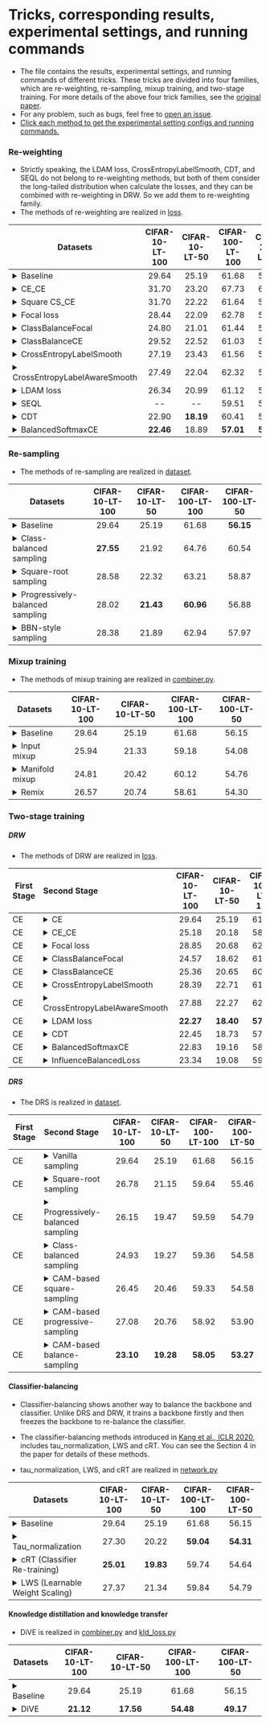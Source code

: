 # Tricks, corresponding results, experimental settings, and running commands

- The file contains the results, experimental settings, and running commands of different tricks. These tricks are divided into four families, which are re-weighting, re-sampling, mixup training, and two-stage training. For more details of the above four trick families, see the [original paper](https://cs.nju.edu.cn/wujx/paper/AAAI2021_Tricks.pdf).
- For any problem, such as bugs, feel free to [open an issue](https://github.com/zhangyongshun/BagofTricks-LT/issues).
- <u>Click each method to get the experimental setting  configs and running commands.</u>

### Re-weighting

- Strictly speaking, the LDAM loss, CrossEntropyLabelSmooth, CDT, and SEQL do not belong to re-weighting methods, but both of them consider the long-tailed distribution when calculate the losses, and they can be combined with re-weighting in DRW. So we add them to re-weighting family.
- The methods of re-weighting are realized in [loss](https://github.com/zhangyongshun/BagofTricks-LT/blob/main/lib/loss).

| Datasets                                                     | CIFAR-10-LT-100 | CIFAR-10-LT-50 | CIFAR-100-LT-100 | CIFAR-100-LT-50 |
| ------------------------------------------------------------ | :-------------: | :------------: | :--------------: | :-------------: |
| <details><summary>Baseline</summary> <ol><li>CONFIG (from left to right):<ul>          <li>configs/cao_cifar/baseline/{cifar10_im100.yaml, cifar10_im50.yaml, cifar100_im100.yaml, cifar100_im50.yaml}</li></ul>      </li><br/>      <li>Running commands:<ul><li>bash data_parallel_train.sh CONFIG GPU</li></ul> </li>      </ol></details> |      29.64      |     25.19      |      61.68       |      56.15      |
| <details><summary>CE_CE</summary> <ol><li>Introduction: <ul><li>The most commonly used re-weighting method, you can see Eq. (2) in our [paper]() for more details. </li></ul></li> <br/> <li>CONFIG:<ul><li>configs/cao_cifar/re_weighting/csce/{cifar10_im100.yaml, cifar10_im50.yaml, cifar100_im100.yaml, cifar100_im50.yaml}</li></ul>  </li><br/>      <li>Running commands:<ul><li>bash data_parallel_train.sh CONFIG GPU</li></ul> </li>      </ol></details> |      31.70      |     23.20      |      67.73       |      63.49      |
| <details><summary>Square CS_CE</summary> <ol><li>Introduction: <ul><li>This is a smooth version of CE_CE (smooth CS_CE), which add a hyper-parameter $ \gamma$ to vanilla CS_CE. In smooth CS_CE, the loss weight of class i is defined as: $(\frac{N_{min}}{N_i})^\gamma$, where $\gamma \in [0, 1]$, $N_i$ is the number of images in class i. We set $\gamma = 0.5$ to get a square-root version of CS_CE (Square CE_CE). </li></ul></li> <br/> <li>CONFIG:<ul><li>configs/cao_cifar/re_weighting/csce/{cifar10_im100_square.yaml, cifar10_im50_square.yaml, cifar100_im100_square.yaml, cifar100_im50_square.yaml}</li></ul>      </li><br/>      <li>Running commands:<ul><li>bash data_parallel_train.sh CONFIG GPU</li></ul> </li>      </ol></details> |      31.70      |     22.22      |      61.64       |      57.23      |
| <details><summary>Focal loss</summary> <ol><li>Introduction: <ul><li>Focal loss makes the model focus training on difficult samples, and you can see Eq. (4) in our [paper]() for more details.</li><li>The Focal loss paper link: [Lin et al., ICCV 2017](https://arxiv.org/abs/1708.02002).</li></ul></li> <br/> <li>CONFIG:<ul><li>configs/cao_cifar/re_weighting/focal/{cifar10_im100.yaml, cifar10_im50.yaml, cifar100_im100.yaml, cifar100_im50.yaml}</li></ul>      </li><br/>      <li>Running commands:<ul><li>bash data_parallel_train.sh CONFIG GPU</li></ul> </li>      </ol></details> |      28.44      |     22.09      |      62.78       |      58.21      |
| <details><summary>ClassBalanceFocal</summary><ol><li>Introduction: <ul><li>The modified version of Focal loss, which is based on the theory of effective numbers, and you can see Eq. (5) in our [paper]() for more details.</li><li>The ClassBalanceFocal paper link: [Cui et al., CVPR 2019](https://arxiv.org/abs/1901.05555).</li></ul></li> <br/> <li>CONFIG:<ul><li>configs/cao_cifar/re_weighting/cbfocal/{cifar10_im100.yaml, cifar10_im50.yaml, cifar100_im100.yaml, cifar100_im50.yaml}</li></ul>      </li><br/>      <li>Running commands:<ul><li>bash data_parallel_train.sh CONFIG GPU</li></ul> </li>      </ol></details> |      24.80      |     21.01      |      61.44       |      57.63      |
| <details><summary>ClassBalanceCE</summary><ol><li>Introduction: <ul><li>The modified version of cross-entropy loss, which is based on the theory of effective numbers, and you can see Eq. (6) in our [paper]() for more details.</li><li>The ClassBalanceCE paper link: [Cui et al., CVPR 2019](https://arxiv.org/abs/1901.05555).</li></ul></li> <br/> <li>CONFIG:<ul><li>configs/cao_cifar/re_weighting/cbce/{cifar10_im100.yaml, cifar10_im50.yaml, cifar100_im100.yaml, cifar100_im50.yaml}</li></ul>      </li><br/>      <li>Running commands:<ul><li>bash data_parallel_train.sh CONFIG GPU</li></ul> </li>      </ol></details> |      29.52      |     22.52      |      61.03       |      56.22      |
| <details><summary>CrossEntropyLabelSmooth</summary><ol><li>Introduction: <ul><li>The commonly used regularization trick, label smoothing,  based on cross-entropy loss. </li><li>The CrossEntropyLabelSmooth paper link: [Szegedy et al., CVPR 2016](https://arxiv.org/abs/1512.00567).</li></ul></li> <br/> <li>CONFIG:<ul><li>configs/cao_cifar/re_weighting/cels/{cifar10_im100.yaml, cifar10_im50.yaml, cifar100_im100.yaml, cifar100_im50.yaml}</li></ul>      </li><br/>      <li>Running commands:<ul><li>bash data_parallel_train.sh CONFIG GPU</li></ul> </li>      </ol></details> |      27.19      |     23.43      |      61.56       |      57.66      |
| <details><summary>CrossEntropyLabelAwareSmooth</summary><ol><li>Introduction: <ul><li>The  modified regularization trick, label-aware smoothing,  which is based on label smoothing. It assigns different smoothing factors for each class according to the number of training images it contains. </li><li>The CrossEntropyLabelAwareSmooth paper link: [Zhong et al., CVPR 2021](https://arxiv.org/abs/2104.00466).</li></ul></li> <br/> <li>CONFIG:<ul><li>configs/cao_cifar/re_weighting/celas/{cifar10_im100.yaml, cifar10_im50.yaml, cifar100_im100.yaml, cifar100_im50.yaml}</li></ul>      </li><br/>      <li>Running commands:<ul><li>bash data_parallel_train.sh CONFIG GPU</li></ul> </li>      </ol></details> |      27.49      |     22.04      |      62.32       |      56.22      |
| <details><summary>LDAM loss</summary><ol><li>Introduction: <ul><li>LDAM loss is one of metric learning methods, which aims to assign different margins to different class. </li><li>The LDAM loss paper link: [Cao et al., NeurIPS 2019](https://arxiv.org/abs/1906.07413).</li></ul></li> <br/> <li>CONFIG:<ul><li>configs/cao_cifar/re_weighting/ldam/{cifar10_im100.yaml, cifar10_im50.yaml, cifar100_im100.yaml, cifar100_im50.yaml}</li></ul>      </li><br/>      <li>Running commands:<ul><li>bash data_parallel_train.sh CONFIG GPU</li></ul> </li>      </ol></details> |      26.34      |     20.99      |      61.12       |      56.41      |
| <details><summary>SEQL</summary><ol><li>Introduction: <ul><li>The softmax equalization loss (SEQL) aims to reduce the gradients of tail classes' negative samples. The author argues that the imbalance of gradients in tail classes' positive and negtive samples causes bad influences.</li><li>The SEQL paper link: [Tan et al., CVPR 2020](https://arxiv.org/abs/2003.05176).</li></ul></li> <br/> <li>CONFIG:<ul><li>configs/cao_cifar/re_weighting/seql/{cifar10_im100.yaml, cifar10_im50.yaml, cifar100_im100.yaml, cifar100_im50.yaml}</li></ul>      </li><br/>      <li>Running commands:<ul><li>bash data_parallel_train.sh CONFIG GPU</li></ul> </li>      </ol></details> |       --        |       --       |      59.51       |      55.19      |
| <details><summary>CDT</summary><ol><li>Introduction: <ul><li>The authors find that a model significantly over-fits the tail classes, and they argue that feature deviation between the training and test samples causes this problem. So they propose class-dependent temperatures (CDT). </li><li>The CDT paper link: [Ye et al., arXiv 2020](https://arxiv.org/abs/2001.01385).</li></ul></li> <br/> <li>CONFIG:<ul><li>configs/cao_cifar/re_weighting/cdt/{cifar10_im100.yaml, cifar10_im50.yaml, cifar100_im100.yaml, cifar100_im50.yaml}</li></ul>      </li><br/>      <li>Running commands:<ul><li>bash data_parallel_train.sh CONFIG GPU</li></ul> </li>      </ol></details> |      22.90      |   **18.19**    |      60.41       |      55.17      |
| <details><summary>BalancedSoftmaxCE</summary><ol><li>Introduction: <ul><li>A simple and effective re-weighting method, and you can see Eq. (4) in the author paper. </li><li>The BalancedSoftmaxCE paper link: [Ren et al., NeurIPS 2020](https://arxiv.org/abs/2007.10740).</li></ul></li> <br/> <li>CONFIG:<ul><li>configs/cao_cifar/re_weighting/bsce/{cifar10_im100.yaml, cifar10_im50.yaml, cifar100_im100.yaml, cifar100_im50.yaml}</li></ul>      </li><br/>      <li>Running commands:<ul><li>bash data_parallel_train.sh CONFIG GPU</li></ul> </li>      </ol></details> |    **22.46**    |     18.89      |    **57.01**     |    **53.45**    |

### Re-sampling

- The methods of re-sampling are realized in [dataset](https://github.com/zhangyongshun/BagofTricks-LT/tree/main/lib/dataset).

| Datasets                                                     | CIFAR-10-LT-100 | CIFAR-10-LT-50 | CIFAR-100-LT-100 | CIFAR-100-LT-50 |
| ------------------------------------------------------------ | :-------------: | :------------: | :--------------: | :-------------: |
| <details><summary>Baseline</summary> <ol><li>CONFIG (from left to right):<ul>          <li>configs/cao_cifar/baseline/{cifar10_im100.yaml, cifar10_im50.yaml, cifar100_im100.yaml, cifar100_im50.yaml}</li></ul>      </li><br/>      <li>Running commands:<ul><li>bash data_parallel_train.sh CONFIG GPU</li></ul> </li>      </ol></details> |      29.64      |     25.19      |      61.68       |    **56.15**    |
| <details><summary>Class-balanced sampling</summary><ol><li>Introduction: <ul><li>Class-balanced sampling makes each class to have an equal probability of being selected, and you can see the section `Re-sampling` in our [paper]() for more details. </li><li>The class-balanced sampling paper link: [Kang et al., ICLR 2020](https://arxiv.org/abs/1910.09217).</li></ul></li> <br/> <li>CONFIG:<ul><li>configs/cao_cifar/re_sampling/balance/{cifar10_im100.yaml, cifar10_im50.yaml, cifar100_im100.yaml, cifar100_im50.yaml}</li></ul>      </li><br/>      <li>Running commands:<ul><li>bash data_parallel_train.sh CONFIG GPU</li></ul> </li>      </ol></details> |    **27.55**    |     21.92      |      64.76       |      60.54      |
| <details><summary>Square-root sampling</summary><ol><li>Introduction: <ul><li>Square-root sampling aims to return a lighter imbalanced dataset., and you can see the section `Re-sampling` in our [paper]() for more details. </li><li>The square-root sampling paper link: [Kang et al., ICLR 2020](https://arxiv.org/abs/1910.09217).</li></ul></li> <br/> <li>CONFIG:<ul><li>configs/cao_cifar/re_sampling/square/{cifar10_im100.yaml, cifar10_im50.yaml, cifar100_im100.yaml, cifar100_im50.yaml}</li></ul>      </li><br/>      <li>Running commands:<ul><li>bash data_parallel_train.sh CONFIG GPU</li></ul> </li>      </ol></details> |      28.58      |     22.32      |      63.21       |      58.87      |
| <details><summary>Progressively-balanced sampling</summary><ol><li>Introduction: <ul><li>Progressively-balanced sampling changes the sampling probabilities of classes from random sampling to class-balanced sampling., and you can see the section `Re-sampling` in our [paper]() for more details. </li><li>The progressively-balanced sampling paper link: [Kang et al., ICLR 2020](https://arxiv.org/abs/1910.09217).</li></ul></li> <br/> <li>CONFIG:<ul><li>configs/cao_cifar/re_sampling/progressive/{cifar10_im100.yaml, cifar10_im50.yaml, cifar100_im100.yaml, cifar100_im50.yaml}</li></ul>      </li><br/>      <li>Running commands:<ul><li>bash data_parallel_train.sh CONFIG GPU</li></ul> </li>      </ol></details> |      28.02      |   **21.43**    |    **60.96**     |      56.88      |
| <details><summary>BBN-style sampling</summary><ol><li>Introduction: <ul><li>We combine the sampling method of BBN, which consists of a uniform sampler and a reverse sampler, with input mixup.  For more details about these two samplers, you can read the original paper.  </li><li>The progressively-balanced sampling paper link: [Zhou et al., CVPR 2020]( https://arxiv.org/abs/1912.02413).</li></ul></li> <br/> <li>CONFIG:<ul><li>configs/cao_cifar/re_sampling/bbn-style/{cifar10_im100.yaml, cifar10_im50.yaml, cifar100_im100.yaml, cifar100_im50.yaml}</li></ul>      </li><br/>      <li>Running commands:<ul><li>bash data_parallel_train.sh CONFIG GPU</li></ul> </li>      </ol></details> |      28.38      |     21.89      |      62.94       |      57.97      |

### Mixup training

- The methods of mixup training are realized in [combiner.py](https://github.com/zhangyongshun/BagofTricks-LT/blob/main/lib/core/combiner.py).

| Datasets                                                     | CIFAR-10-LT-100 | CIFAR-10-LT-50 | CIFAR-100-LT-100 | CIFAR-100-LT-50 |
| ------------------------------------------------------------ | :-------------: | :------------: | :--------------: | :-------------: |
| <details><summary>Baseline</summary> <ol><li>CONFIG (from left to right):<ul>          <li>configs/cao_cifar/baseline/{cifar10_im100.yaml, cifar10_im50.yaml, cifar100_im100.yaml, cifar100_im50.yaml}</li></ul>      </li><br/>      <li>Running commands:<ul><li>bash data_parallel_train.sh CONFIG GPU</li></ul> </li>      </ol></details> |      29.64      |     25.19      |      61.68       |      56.15      |
| <details><summary>Input mixup</summary> <ol><li>Introduction: <ul><li>In input mixup, each new example is formed with two randomly sampled example by a weighted linear interpolation, and we only use the new example to train the network. You can see the section `Mixup training` in our [paper]() for more details. </li><li>The mixup paper link: [Zhang et al., ICLR 2018](https://arxiv.org/abs/1710.09412).</li></ul></li> <br/> <li>CONFIG:<ul><li>configs/cao_cifar/mixup/input_mixup/{cifar10_im100_im_alpha10.yaml, cifar10_im50_im_alpha10.yaml, cifar100_im100_im_alpha10.yaml, cifar100_im50_im_alpha10.yaml}</li></ul>      </li><br/>      <li>Running commands:<ul><li>bash data_parallel_train.sh CONFIG GPU</li></ul> </li>      </ol></details> |      25.94      |     21.33      |      59.18       |      54.08      |
| <details><summary>Manifold mixup</summary><ol><li>Introduction: <ul><li>Manifold mixup encourages neural networks to predict less confidently on interpolations of hidden representations. We apply manifold mixup on only one layer in our experiments. You can see the section `Mixup training` in our [paper]() for more details. </li><li>The manifold mixup paper link: [Verma et al., ICML 2019](https://arxiv.org/abs/1806.05236).</li></ul></li> <br/> <li>CONFIG:<ul><li>configs/cao_cifar/mixup/manifold_mixup/{cifar10_im100_mm_alpha10.yaml, cifar10_im50_mm_alpha10.yaml, cifar100_im100_mm_alpha10.yaml, cifar100_im50_mm_alpha10.yaml}</li></ul>      </li><br/>      <li>Running commands:<ul><li>bash data_parallel_train.sh CONFIG GPU</li></ul> </li>      </ol></details> |      24.81      |     20.42      |      60.12       |      54.76      |
| <details><summary>Remix</summary><ol><li>Introduction: <ul><li>Remix assigns the label in favor of the minority class by providing a disproportionately higher weight to the minority class. </li><li>The remix paper link: [Chou et al., ECCV 2020 workshop](https://arxiv.org/abs/1710.09412).</li></ul></li> <br/> <li>CONFIG:<ul><li>configs/cao_cifar/mixup/remix/{cifar10_im100_remix_alpha10.yaml, cifar10_im50_remix_alpha10.yaml, cifar100_remix100_im_alpha10.yaml, cifar100_im50_remix_alpha10.yaml}</li></ul>      </li><br/>      <li>Running commands:<ul><li>bash data_parallel_train.sh CONFIG GPU</li></ul> </li>      </ol></details> |      26.57      |     20.74      |      58.61       |      54.30      |

### Two-stage training

##### DRW

- The methods of DRW are realized in [loss](https://github.com/zhangyongshun/BagofTricks-LT/blob/main/lib/loss).

| First Stage | Second Stage                                                 | CIFAR-10-LT-100 | CIFAR-10-LT-50 | CIFAR-100-LT-100 | CIFAR-100-LT-50 |
| ----------- | :----------------------------------------------------------- | :-------------: | :------------: | :--------------: | :-------------: |
| CE          | <details><summary>CE</summary> <ol><li>CONFIG (from left to right):<ul>          <li>configs/cao_cifar/baseline/{cifar10_im100.yaml, cifar10_im50.yaml, cifar100_im100.yaml, cifar100_im50.yaml}</li></ul>      </li><br/>      <li>Running commands:<ul><li>bash data_parallel_train.sh CONFIG GPU</li></ul> </li>      </ol></details> |      29.64      |     25.19      |      61.68       |      56.15      |
| CE          | <details><summary>CE_CE</summary> <ol> <li>CONFIG:<ul><li>configs/cao_cifar/two_stage/drw/csce/{cifar10_im100.yaml, cifar10_im50.yaml, cifar100_im100.yaml, cifar100_im50.yaml}</li></ul>  </li><br/>      <li>Running commands:<ul><li>bash data_parallel_train.sh CONFIG GPU</li></ul> </li>      </ol></details> |      25.18      |     20.18      |      58.38       |      53.20      |
| CE          | <details><summary>Focal loss</summary> <ol> <li>CONFIG:<ul><li>configs/cao_cifar/two_stage/drw/focal/{cifar10_im100.yaml, cifar10_im50.yaml, cifar100_im100.yaml, cifar100_im50.yaml}</li></ul>      </li><br/>      <li>Running commands:<ul><li>bash data_parallel_train.sh CONFIG GPU</li></ul> </li>      </ol></details> |      28.85      |     20.68      |      62.47       |      56.39      |
| CE          | <details><summary>ClassBalanceFocal</summary><ol> <li>CONFIG:<ul><li>configs/cao_cifar/two_stage/drw/cbfocal/{cifar10_im100.yaml, cifar10_im50.yaml, cifar100_im100.yaml, cifar100_im50.yaml}</li></ul>      </li><br/>      <li>Running commands:<ul><li>bash data_parallel_train.sh CONFIG GPU</li></ul> </li>      </ol></details> |      24.57      |     18.62      |      61.94       |      55.01      |
| CE          | <details><summary>ClassBalanceCE</summary><ol> <li>CONFIG:<ul><li>configs/cao_cifar/two_stage/drw/cbce/{cifar10_im100.yaml, cifar10_im50.yaml, cifar100_im100.yaml, cifar100_im50.yaml}</li></ul>      </li><br/>      <li>Running commands:<ul><li>bash data_parallel_train.sh CONFIG GPU</li></ul> </li>      </ol></details> |      25.36      |     20.65      |      60.79       |      56.63      |
| CE          | <details><summary>CrossEntropyLabelSmooth</summary><ol> <li>CONFIG:<ul><li>configs/cao_cifar/two_stage/drw/cels/{cifar10_im100.yaml, cifar10_im50.yaml, cifar100_im100.yaml, cifar100_im50.yaml}</li></ul>      </li><br/>      <li>Running commands:<ul><li>bash data_parallel_train.sh CONFIG GPU</li></ul> </li>      </ol></details> |      28.39      |     22.71      |      61.10       |      57.16      |
| CE          | <details><summary>CrossEntropyLabelAwareSmooth</summary><ol> <li>CONFIG:<ul><li>configs/cao_cifar/two_stage/drw/celas/{cifar10_im100.yaml, cifar10_im50.yaml, cifar100_im100.yaml, cifar100_im50.yaml}</li></ul>      </li><br/>      <li>Running commands:<ul><li>bash data_parallel_train.sh CONFIG GPU</li></ul> </li>      </ol></details> |      27.88      |     22.27      |      62.42       |      57.25      |
| CE          | <details><summary>LDAM loss</summary><ol> <li>CONFIG:<ul><li>configs/cao_cifar/two_stage/drw/ldam/{cifar10_im100.yaml, cifar10_im50.yaml, cifar100_im100.yaml, cifar100_im50.yaml}</li></ul>      </li><br/>      <li>Running commands:<ul><li>bash data_parallel_train.sh CONFIG GPU</li></ul> </li>      </ol></details> |    **22.27**    |   **18.40**    |    **57.53**     |    **52.71**    |
| CE          | <details><summary>CDT</summary><ol> <li>CONFIG:<ul><li>configs/cao_cifar/two_stage/drw/cdt/{cifar10_im100.yaml, cifar10_im50.yaml, cifar100_im100.yaml, cifar100_im50.yaml}</li></ul>      </li><br/>      <li>Running commands:<ul><li>bash data_parallel_train.sh CONFIG GPU</li></ul> </li>      </ol></details> |      22.45      |     18.73      |      57.78       |      53.20      |
| CE          | <details><summary>BalancedSoftmaxCE</summary><ol> <li>CONFIG:<ul><li>configs/cao_cifar/two_stage/drw/bsce/{cifar10_im100.yaml, cifar10_im50.yaml, cifar100_im100.yaml, cifar100_im50.yaml}</li></ul>      </li><br/>      <li>Running commands:<ul><li>bash data_parallel_train.sh CONFIG GPU</li></ul> </li>      </ol></details> |      22.83      |     19.16      |      58.18       |      53.51      |
| CE          | <details><summary>InfluenceBalancedLoss</summary><ol> <li>CONFIG:<ul><li>configs/cao_cifar/two_stage/drw/ibloss/{cifar10_im100.yaml, cifar10_im50.yaml, cifar100_im100.yaml, cifar100_im50.yaml}</li></ul>      </li><br/>      <li>Running commands:<ul><li>bash data_parallel_train.sh CONFIG GPU</li></ul> </li>      </ol></details> |      23.34      |     19.08      |      59.21       |      54.54      |

##### DRS

- The DRS is realized in [dataset](https://github.com/zhangyongshun/BagofTricks-LT/tree/main/lib/dataset).

| First Stage | Second Stage                                                 | CIFAR-10-LT-100 | CIFAR-10-LT-50 | CIFAR-100-LT-100 | CIFAR-100-LT-50 |
| ----------- | :----------------------------------------------------------- | :-------------: | :------------: | :--------------: | :-------------: |
| CE          | <details><summary>Vanilla sampling</summary> <ol><li>CONFIG (from left to right):<ul>          <li>configs/cao_cifar/baseline/{cifar10_im100.yaml, cifar10_im50.yaml, cifar100_im100.yaml, cifar100_im50.yaml}</li></ul>      </li><br/>      <li>Running commands:<ul><li>bash data_parallel_train.sh CONFIG GPU</li></ul> </li>      </ol></details> |      29.64      |     25.19      |      61.68       |      56.15      |
| CE          | <details><summary>Square-root sampling</summary> <ol> <li>CONFIG:<ul><li>configs/cao_cifar/two_stage/drs/squre/{cifar10_im100.yaml, cifar10_im50.yaml, cifar100_im100.yaml, cifar100_im50.yaml}</li></ul>  </li><br/>      <li>Running commands:<ul><li>bash data_parallel_train.sh CONFIG GPU</li></ul> </li>      </ol></details> |      26.78      |     21.15      |      59.64       |      55.46      |
| CE          | <details><summary>Progressively-balanced sampling</summary> <ol> <li>CONFIG:<ul><li>configs/cao_cifar/two_stage/drs/progressive/{cifar10_im100.yaml, cifar10_im50.yaml, cifar100_im100.yaml, cifar100_im50.yaml}</li></ul>  </li><br/>      <li>Running commands:<ul><li>bash data_parallel_train.sh CONFIG GPU</li></ul> </li>      </ol></details> |      26.15      |     19.47      |      59.59       |      54.79      |
| CE          | <details><summary>Class-balanced sampling</summary> <ol> <li>CONFIG:<ul><li>configs/cao_cifar/two_stage/drs/balance/{cifar10_im100.yaml, cifar10_im50.yaml, cifar100_im100.yaml, cifar100_im50.yaml}</li></ul>  </li><br/>      <li>Running commands:<ul><li>bash data_parallel_train.sh CONFIG GPU</li></ul> </li>      </ol></details> |      24.93      |     19.27      |      59.36       |      54.58      |
| CE          | <details><summary>CAM-based square-sampling</summary> <ol> <li>CONFIG:<ul><li>**FIRST-STAGE-CONFIG:** configs/cao_cifar/two_stage/drs/cam_based_sampling/first_stage/{cifar10_im100.yaml, cifar10_im50.yaml, cifar100_im100.yaml, cifar100_im50.yaml}</li><li>**CAM-GENERATION-CONFIG:** configs/cao_cifar/two_stage/drs/cam_based_sampling/cam_generation/{cifar10_im100.yaml, cifar10_im50.yaml, cifar100_im100.yaml, cifar100_im50.yaml}</li><li> **SECOND-STAGE-CONFIG:** configs/cao_cifar/two_stage/drs/cam_based_sampling/second_stage/square/{cifar10_im100.yaml, cifar10_im50.yaml, cifar100_im100.yaml, cifar100_im50.yaml}</li></ul>  </li><br/>      <li>Running commands:<ul><li>You have three steps. You should run this codebase with the configs in **the first stage**, **CAM generation**, and **the second stage**  step by step.</li><li><ul>bash data_parallel_train.sh FIRST-STAGE-CONFIG GPU</ul><ul>bash data_parallel_train.sh CAM-GENERATION-CONFIG GPU</ul><ul>bash data_parallel_train.sh SECOND-STAGE-CONFIG GPU</ul></li></ul> </li>      </ol></details> |      26.45      |     20.46      |      59.33       |      54.58      |
| CE          | <details><summary>CAM-based progressive-sampling</summary> <ol><li>CONFIG:<ul><li>**FIRST-STAGE-CONFIG:** configs/cao_cifar/two_stage/drs/cam_based_sampling/first_stage/{cifar10_im100.yaml, cifar10_im50.yaml, cifar100_im100.yaml, cifar100_im50.yaml}</li><li>**CAM-GENERATION-CONFIG:** configs/cao_cifar/two_stage/drs/cam_based_sampling/cam_generation/{cifar10_im100.yaml, cifar10_im50.yaml, cifar100_im100.yaml, cifar100_im50.yaml}</li><li> **SECOND-STAGE-CONFIG:** configs/cao_cifar/two_stage/drs/cam_based_sampling/second_stage/progressive/{cifar10_im100.yaml, cifar10_im50.yaml, cifar100_im100.yaml, cifar100_im50.yaml}</li></ul>  </li><br/>      <li>Running commands:<ul><li>You have three steps. You should run this codebase with the configs in **the first stage**, **CAM generation**, and **the second stage**  step by step.</li><li><ul>bash data_parallel_train.sh FIRST-STAGE-CONFIG GPU</ul><ul>bash data_parallel_train.sh CAM-GENERATION-CONFIG GPU</ul><ul>bash data_parallel_train.sh SECOND-STAGE-CONFIG GPU</ul></li></ul> </li>      </ol></details> |      27.08      |     20.76      |      58.92       |      53.90      |
| CE          | <details><summary>CAM-based balance-sampling</summary> <ol> <li>CONFIG:<ul><li>**FIRST-STAGE-CONFIG:** configs/cao_cifar/two_stage/drs/cam_based_sampling/first_stage/{cifar10_im100.yaml, cifar10_im50.yaml, cifar100_im100.yaml, cifar100_im50.yaml}</li><li>**CAM-GENERATION-CONFIG:** configs/cao_cifar/two_stage/drs/cam_based_sampling/cam_generation/{cifar10_im100.yaml, cifar10_im50.yaml, cifar100_im100.yaml, cifar100_im50.yaml}</li><li> **SECOND-STAGE-CONFIG:** configs/cao_cifar/two_stage/drs/cam_based_sampling/second_stage/balance/{cifar10_im100.yaml, cifar10_im50.yaml, cifar100_im100.yaml, cifar100_im50.yaml}</li></ul>  </li><br/>      <li>Running commands:<ul><li>You have three steps. You should run this codebase with the configs in **the first stage**, **CAM generation**, and **the second stage**  step by step.</li><li><ul>bash data_parallel_train.sh FIRST-STAGE-CONFIG GPU</ul><ul>bash data_parallel_train.sh CAM-GENERATION-CONFIG GPU</ul><ul>bash data_parallel_train.sh SECOND-STAGE-CONFIG GPU</ul></li></ul> </li>      </ol></details> |    **23.10**    |   **19.28**    |    **58.05**     |    **53.27**    |

#### Classifier-balancing

- Classifier-balancing shows another way to balance the backbone and classifier. Unlike DRS and DRW, it trains a backbone firstly and then freezes the backbone to re-balance the classifier. 

- The classifier-balancing methods introduced in [Kang et al., ICLR 2020](https://arxiv.org/abs/1910.09217),  includes tau_normalization, LWS and cRT. You can see the Section 4 in the paper for details of these methods.
- tau_normalization, LWS, and cRT are realized in [network.py](https://github.com/zhangyongshun/BagofTricks-LT/blob/main/lib/net/network.py#L102)

| Datasets                                                     | CIFAR-10-LT-100 | CIFAR-10-LT-50 | CIFAR-100-LT-100 | CIFAR-100-LT-50 |
| ------------------------------------------------------------ | :-------------: | :------------: | :--------------: | :-------------: |
| <details><summary>Baseline</summary> <ol><li>CONFIG (from left to right):<ul>          <li>configs/cao_cifar/baseline/{cifar10_im100.yaml, cifar10_im50.yaml, cifar100_im100.yaml, cifar100_im50.yaml}</li></ul>      </li><br/>      <li>Running commands:<ul><li>bash data_parallel_train.sh CONFIG GPU</li></ul> </li>      </ol></details> |      29.64      |     25.19      |      61.68       |      56.15      |
| <details><summary>Tau_normalization</summary><ol><li>Introduction: <ul><li>The tau_normalization paper link: [Kang et al., ICLR 2020](https://arxiv.org/abs/1910.09217).</li><li>**When using tau_normalization, you should have a trained model firstly and then change the `TEST.MODEL_FILE` to your own path.**</li></ul></li> <br/> <li>CONFIG:<ul><li>configs/cao_cifar/two_stage/classifier_balance/tau_norm/{cifar10_im100.yaml, cifar10_im50.yaml, cifar100_im100.yaml, cifar100_im50.yaml}</li></ul>      </li><br/>      <li>Running commands:<ul><li>python main/valid.py --cfg CONFIG --gpus GPU</li></ul> </li>      </ol></details> |      27.30      |     20.22      |    **59.04**     |    **54.31**    |
| <details><summary>cRT (Classifier Re-training)</summary><ol><li>Introduction: <ul><li>The cRT paper link: [Kang et al., ICLR 2020](https://arxiv.org/abs/1910.09217).</li><li>**When using cRT, you should have a trained model firstly and then change the `NETWORK.PRETRAINED_MODEL` to your own path.**</li></ul></li> <br/> <li>CONFIG:<ul><li>configs/cao_cifar/two_stage/classifier_balance/cRT/{cifar10_im100.yaml, cifar10_im50.yaml, cifar100_im100.yaml, cifar100_im50.yaml}</li></ul>      </li><br/>      <li>Running commands:<ul><li>bash data_parallel_train.sh CONFIG GPU</li></ul> </li>      </ol></details> |    **25.01**    |   **19.83**    |      59.74       |      54.64      |
| <details><summary>LWS (Learnable Weight Scaling)</summary><ol><li>Introduction: <ul><li>The LWS paper link: [Kang et al., ICLR 2020](https://arxiv.org/abs/1910.09217).</li><li>**When using LWS, you should have a trained model firstly and then change the `NETWORK.PRETRAINED_MODEL` to your own path.**</li></ul></li> <br/> <li>CONFIG:<ul><li>configs/cao_cifar/two_stage/classifier_balance/LWS/{cifar10_im100.yaml, cifar10_im50.yaml, cifar100_im100.yaml, cifar100_im50.yaml}</li></ul>      </li><br/>      <li>Running commands:<ul><li>bash data_parallel_train.sh CONFIG GPU</li></ul> </li>      </ol></details> |      27.37      |     21.34      |      59.84       |      54.79      |

#### Knowledge distillation and knowledge transfer

- DiVE is realized in [combiner.py](https://github.com/zhangyongshun/BagofTricks-LT/blob/main/lib/core/combiner.py) and [kld_loss.py](https://github.com/zhangyongshun/BagofTricks-LT/blob/main/lib/loss/loss_impl/kld_loss.py)

| Datasets                                                     | CIFAR-10-LT-100 | CIFAR-10-LT-50 | CIFAR-100-LT-100 | CIFAR-100-LT-50 |
| ------------------------------------------------------------ | :-------------: | :------------: | :--------------: | :-------------: |
| <details><summary>Baseline</summary> <ol><li>CONFIG (from left to right):<ul>          <li>configs/cao_cifar/baseline/{cifar10_im100.yaml, cifar10_im50.yaml, cifar100_im100.yaml, cifar100_im50.yaml}</li></ul>      </li><br/>      <li>Running commands:<ul><li>bash data_parallel_train.sh CONFIG GPU</li></ul> </li>      </ol></details> |      29.64      |     25.19      |      61.68       |      56.15      |
| <details><summary>DiVE</summary><ol><li>Introduction: <ul><li>The DiVE paper link: [He et al., ICCV 2021](https://arxiv.org/abs/2103.15042).</li><li>When using DiVE, you should train a teacher model firstly, and then use the trained teacher to distill a student model.</li></ul></li> <br/> <li>CONFIG:<ul><li>1, configs/cao_cifar/DiVE/{cifar10_im100, cifar10_im50, cifar100_im100, cifar100_im50}/teacher.yaml</li><li>2, configs/cao_cifar/DiVE/{cifar10_im100, cifar10_im50, cifar100_im100, cifar100_im50}/student.yaml</li></ul>      </li><br/> </ul> </li>      </ol></details> |      **21.12**      |     **17.56**      |    **54.48**     |    **49.17**    |
